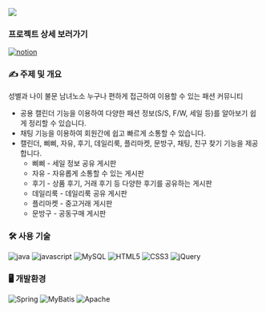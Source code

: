 <img src="https://github.com/yyyxon/Wecloset/assets/130555434/2436ae2d-e642-4989-aa05-e87e6b49f43b"><br>

### 프로젝트 상세 보러가기
<a href="https://yyyxon.notion.site/WE-CLOSET-d8fca9fe4ef9465bb9467070ef7edab7?pvs=4">![notion](https://img.shields.io/badge/WECLOSET-000000?style=for-the-badge&logo=notion&logoColor=white)
</a>
<br>
### ✍️ 주제 및 개요

성별과 나이 불문 남녀노소 누구나 편하게 접근하여 이용할 수 있는 패션 커뮤니티<br>
- 공용 캘린더 기능을 이용하여 다양한 패션 정보(S/S, F/W, 세일 등)를 알아보기 쉽게 정리할 수 있습니다.
- 채팅 기능을 이용하여 회원간에 쉽고 빠르게 소통할 수 있습니다.
- 캘린더, 삐삐, 자유, 후기, 데일리룩, 플리마켓, 문방구, 채팅, 친구 찾기 기능을 제공합니다.
    - 삐삐 - 세일 정보 공유 게시판
    - 자유 - 자유롭게 소통할 수 있는 게시판
    - 후기 - 상품 후기, 거래 후기 등 다양한 후기를 공유하는 게시판
    - 데일리룩 - 데일리룩 공유 게시판
    - 플리마켓 - 중고거래 게시판
    - 문방구 - 공동구매 게시판
      
### 🛠 사용 기술

![java](https://img.shields.io/badge/Java-ED8B00?style=for-the-badge&logo=openjdk&logoColor=white)
![javascript](https://img.shields.io/badge/JavaScript-F7DF1E?style=for-the-badge&logo=JavaScript&logoColor=white)
![MySQL](https://img.shields.io/badge/MySQL-00000F?style=for-the-badge&logo=mysql&logoColor=white)
![HTML5](https://img.shields.io/badge/HTML5-E34F26?style=for-the-badge&logo=html5&logoColor=white)
![CSS3](https://img.shields.io/badge/CSS3-1572B6?style=for-the-badge&logo=css3&logoColor=white)
![jQuery](https://img.shields.io/badge/jQuery-0769AD?style=for-the-badge&logo=jquery&logoColor=white)

### 🖥 개발환경
![Spring](https://img.shields.io/badge/Spring-6DB33F?style=for-the-badge&logo=spring&logoColor=white)
![MyBatis](https://img.shields.io/badge/MyBatis-FF0000?style=for-the-badge&logo=mybatis&logoColor=white)
![Apache](https://img.shields.io/badge/ApacheTomcat-F8DC75?style=for-the-badge&logo=apachetomcat&logoColor=white)
